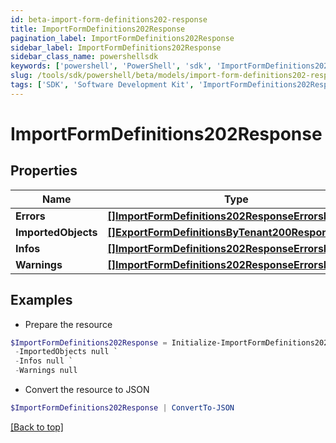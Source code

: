 ```yaml
---
id: beta-import-form-definitions202-response
title: ImportFormDefinitions202Response
pagination_label: ImportFormDefinitions202Response
sidebar_label: ImportFormDefinitions202Response
sidebar_class_name: powershellsdk
keywords: ['powershell', 'PowerShell', 'sdk', 'ImportFormDefinitions202Response', 'BetaImportFormDefinitions202Response'] 
slug: /tools/sdk/powershell/beta/models/import-form-definitions202-response
tags: ['SDK', 'Software Development Kit', 'ImportFormDefinitions202Response', 'BetaImportFormDefinitions202Response']
---
```



# ImportFormDefinitions202Response

## Properties

Name | Type | Description | Notes
------------ | ------------- | ------------- | -------------
**Errors** | [**[]ImportFormDefinitions202ResponseErrorsInner**](import-form-definitions202-response-errors-inner) |  | [optional] 
**ImportedObjects** | [**[]ExportFormDefinitionsByTenant200ResponseInner**](export-form-definitions-by-tenant200-response-inner) |  | [optional] 
**Infos** | [**[]ImportFormDefinitions202ResponseErrorsInner**](import-form-definitions202-response-errors-inner) |  | [optional] 
**Warnings** | [**[]ImportFormDefinitions202ResponseErrorsInner**](import-form-definitions202-response-errors-inner) |  | [optional] 

## Examples

- Prepare the resource
```powershell
$ImportFormDefinitions202Response = Initialize-ImportFormDefinitions202Response  -Errors null `
 -ImportedObjects null `
 -Infos null `
 -Warnings null
```

- Convert the resource to JSON
```powershell
$ImportFormDefinitions202Response | ConvertTo-JSON
```


[[Back to top]](#) 


